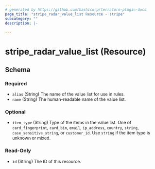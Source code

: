 ```yaml
---
# generated by https://github.com/hashicorp/terraform-plugin-docs
page_title: "stripe_radar_value_list Resource - stripe"
subcategory: ""
description: |-
  
---
```


# stripe_radar_value_list (Resource)





<!-- schema generated by tfplugindocs -->
## Schema

### Required

- `alias` (String) The name of the value list for use in rules.
- `name` (String) The human-readable name of the value list.

### Optional

- `item_type` (String) Type of the items in the value list. One of `card_fingerprint`, `card_bin`, `email`, `ip_address`, `country`, `string`, `case_sensitive_string`, or `customer_id`. Use `string` if the item type is unknown or mixed.

### Read-Only

- `id` (String) The ID of this resource.


